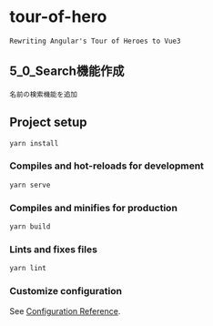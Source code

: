 # tour-of-hero
```
Rewriting Angular's Tour of Heroes to Vue3
```

##  5_0_Search機能作成
```
名前の検索機能を追加

```

## Project setup
```
yarn install
```

### Compiles and hot-reloads for development
```
yarn serve
```

### Compiles and minifies for production
```
yarn build
```

### Lints and fixes files
```
yarn lint
```

### Customize configuration
See [Configuration Reference](https://cli.vuejs.org/config/).
